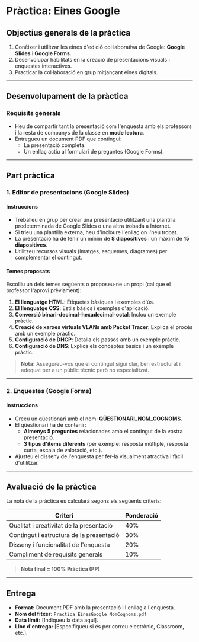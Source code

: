 # **Pràctica: Eines Google**

## **Objectius generals de la pràctica**
1. Conèixer i utilitzar les eines d'edició col·laborativa de Google: **Google Slides** i **Google Forms**.
2. Desenvolupar habilitats en la creació de presentacions visuals i enquestes interactives.
3. Practicar la col·laboració en grup mitjançant eines digitals.

---

## **Desenvolupament de la pràctica**

### **Requisits generals**
- Heu de compartir tant la presentació com l'enquesta amb els professors i la resta de companys de la classe en **mode lectura**.
- Entregueu un document PDF que contingui:
  - La presentació completa.
  - Un enllaç actiu al formulari de preguntes (Google Forms).

---

## **Part pràctica**

### **1. Editor de presentacions (Google Slides)**

#### **Instruccions**
- Treballeu en grup per crear una presentació utilitzant una plantilla predeterminada de Google Slides o una altra trobada a Internet.
- Si trieu una plantilla externa, heu d'incloure l'enllaç on l'heu trobat.
- La presentació ha de tenir un mínim de **8 diapositives** i un màxim de **15 diapositives**.
- Utilitzeu recursos visuals (imatges, esquemes, diagrames) per complementar el contingut.

#### **Temes proposats**
Escolliu un dels temes següents o proposeu-ne un propi (cal que el professor l'aprovi prèviament):
1. **El llenguatge HTML**: Etiquetes bàsiques i exemples d'ús.
2. **El llenguatge CSS**: Estils bàsics i exemples d'aplicació.
3. **Conversió binari-decimal-hexadecimal-octal**: Inclou un exemple pràctic.
4. **Creació de xarxes virtuals VLANs amb Packet Tracer**: Explica el procés amb un exemple pràctic.
5. **Configuració de DHCP**: Detalla els passos amb un exemple pràctic.
6. **Configuració de DNS**: Explica els conceptes bàsics i un exemple pràctic.

> **Nota:** Assegureu-vos que el contingut sigui clar, ben estructurat i adequat per a un públic tècnic però no especialitzat.

---

### **2. Enquestes (Google Forms)**

#### **Instruccions**
- Creeu un qüestionari amb el nom: **QÜESTIONARI_NOM_COGNOMS**.
- El qüestionari ha de contenir:
  - **Almenys 5 preguntes** relacionades amb el contingut de la vostra presentació.
  - **3 tipus d'ítems diferents** (per exemple: resposta múltiple, resposta curta, escala de valoració, etc.).
- Ajusteu el disseny de l'enquesta per fer-la visualment atractiva i fàcil d'utilitzar.

---

## **Avaluació de la pràctica**

La nota de la pràctica es calcularà segons els següents criteris:

| **Criteri**                              | **Ponderació** |
|------------------------------------------|----------------|
| Qualitat i creativitat de la presentació | 40%            |
| Contingut i estructura de la presentació | 30%            |
| Disseny i funcionalitat de l'enquesta    | 20%            |
| Compliment de requisits generals         | 10%            |

> **Nota final = 100% Pràctica (PP)**

---

## **Entrega**
- **Format:** Document PDF amb la presentació i l'enllaç a l'enquesta.
- **Nom del fitxer:** `Practica_EinesGoogle_NomCognoms.pdf`
- **Data límit:** [Indiqueu la data aquí].
- **Lloc d'entrega:** [Especifiqueu si és per correu electrònic, Classroom, etc.].
